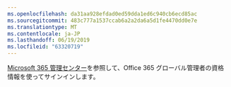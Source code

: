 ```yaml
---
ms.openlocfilehash: da31aa928efdad0ed59dda1ed6c940cb6ecd85ac
ms.sourcegitcommit: 483c777a1537ccab6a2a2da6a5d1fe4470dd0e7e
ms.translationtype: MT
ms.contentlocale: ja-JP
ms.lasthandoff: 06/19/2019
ms.locfileid: "63320719"
---
```

[Microsoft 365 管理センター](https://admin.microsoft.com)を参照して、Office 365 グローバル管理者の資格情報を使ってサインインします。